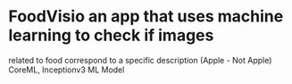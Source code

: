 # FoodVisio an app that uses machine learning to check if images 
related to food correspond to a specific description (Apple - Not Apple)
CoreML, Inceptionv3 ML Model
